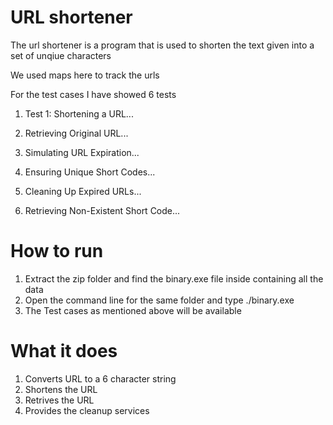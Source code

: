 # URL shortener

The url shortener is a program that is used to shorten the text given into a set of unqiue characters

We used maps here to track the urls

For the test cases I have showed 6 tests

1. Test 1: Shortening a URL...

2. Retrieving Original URL...

3. Simulating URL Expiration...

4. Ensuring Unique Short Codes...

5. Cleaning Up Expired URLs...

6. Retrieving Non-Existent Short Code...

# How to run

1. Extract the zip folder and find the binary.exe file inside containing all the data
2. Open the command line for the same folder and type ./binary.exe
3. The Test cases as mentioned above will be available

# What it does

1. Converts URL to a 6 character string
2. Shortens the URL
3. Retrives the URL
4. Provides the cleanup services
